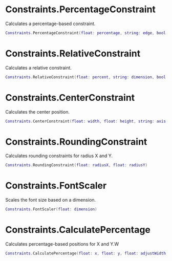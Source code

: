 # Constraints.PercentageConstraint
Calculates a percentage-based constraint.
```lua
Constraints.PercentageConstraint(float: percentage, string: edge, bool: ignore_stack)
```

# Constraints.RelativeConstraint
Calculates a relative constraint.
```lua
Constraints.RelativeConstraint(float: percent, string: dimension, bool: ignore_stack)
```

# Constraints.CenterConstraint
Calculates the center position.
```lua
Constraints.CenterConstraint(float: width, float: height, string: axis, float: xModifier, float: yModifier, bool: ignore_stack)
```

# Constraints.RoundingConstraint
Calculates rounding constraints for radius X and Y.
```lua
Constraints.RoundingConstraint(float: radiusX, float: radiusY)
```

# Constraints.FontScaler
Scales the font size based on a dimension.
```lua
Constraints.FontScaler(float: dimension)
```

# Constraints.CalculatePercentage
Calculates percentage-based positions for X and Y.W
```lua
Constraints.CalculatePercentage(float: x, float: y, float: adjustWidth, float: adjustHeight)
```